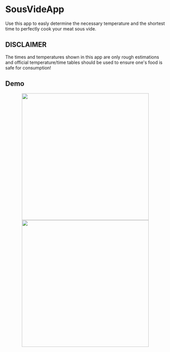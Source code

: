 # SousVideApp

Use this app to easly determine the necessary temperature and the shortest time to perfectly cook your meat sous vide.  

## DISCLAIMER

The times and temperatures shown in this app are only rough estimations and official temperature/time tables should be used to ensure one's food is safe for consumption!  

## Demo

<p align = "center">
  <img src = "https://github.com/iamklager/SousVideApp/raw/main/.github/screenshot_1.png" width = "400" />
  <img src = "https://github.com/iamklager/SousVideApp/raw/main/.github/screenshot_1.png" width = "400" />
</p>
